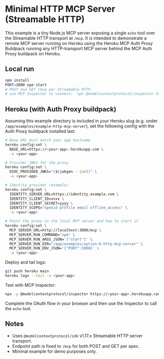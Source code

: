 # Minimal HTTP MCP Server (Streamable HTTP)

This example is a tiny Node.js MCP server exposing a single `echo` tool over the Streamable HTTP transport at `/mcp`. It is intended to demonstrate a remote MCP server running on Heroku using the Heroku MCP Auth Proxy Buildpack running any HTTP-transport MCP server behind the MCP Auth Proxy buildpack on Heroku.

## Local run

```bash
npm install
PORT=3000 npm start
# POST and GET /mcp per Streamable HTTP,
# use MCP Inspector to connect: `npx @modelcontextprotocol/inspector http://localhost:3000/mcp --transport http`
```

## Heroku (with Auth Proxy buildpack)

Assuming this example directory is included in your Heroku slug (e.g. under `/app/examples/example-http-mcp-server`), set the following config with the Auth Proxy buildpack installed last:

```bash
# Base URL must match your app hostname
heroku config:set \
  BASE_URL=https://<your-app>.herokuapp.com \
  -a <your-app>

# Provider JWKS for the proxy
heroku config:set \
  OIDC_PROVIDER_JWKS="[$(jwkgen --jwk)]" \
  -a <your-app>

# Identity provider (example)
heroku config:set \
  IDENTITY_SERVER_URL=https://identity.example.com \
  IDENTITY_CLIENT_ID=xxxx \
  IDENTITY_CLIENT_SECRET=yyyy \
  IDENTITY_SCOPE="openid profile email offline_access" \
  -a <your-app>

# Point the proxy to the local MCP server and how to start it
heroku config:set \
  MCP_SERVER_URL=http://localhost:3000/mcp \
  MCP_SERVER_RUN_COMMAND="npm" \
  MCP_SERVER_RUN_ARGS_JSON='["start"]' \
  MCP_SERVER_RUN_DIR="/app/examples/option-b-http-mcp-server" \
  MCP_SERVER_RUN_ENV_JSON='{"PORT":3000}' \
  -a <your-app>
```

Deploy and tail logs:

```bash
git push heroku main
heroku logs --tail -a <your-app>
```

Test with MCP Inspector:

```bash
npx -y @modelcontextprotocol/inspector https://<your-app>.herokuapp.com/mcp --transport http
```

Complete the OAuth flow in your browser and then use the Inspector to call the `echo` tool.

## Notes

- Uses `@modelcontextprotocol/sdk` v1.17.x Streamable HTTP server transport.
- Endpoint path is fixed to `/mcp` for both POST and GET per spec.
- Minimal example for demo purposes only.
